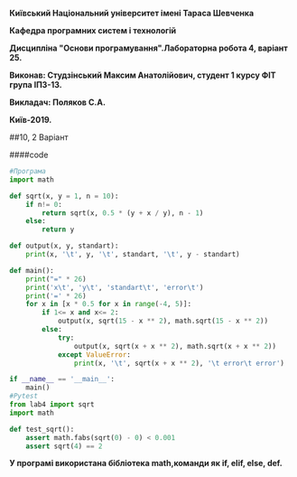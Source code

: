 **Київський Національний університет імені Тараса Шевченка**

**Кафедра програмних систем і технологій**

**Дисципліна "Основи програмування".Лабораторна робота 4, варіант 25.**

**Виконав: Студзінський Максим Анатолійович, студент 1 курсу ФІТ група ІПЗ-13.**

**Викладач: Поляков С.А.**

**Київ-2019.**

##10, 2 Варіант

####code

```python
#Програма
import math

def sqrt(x, y = 1, n = 10):
    if n!= 0:
        return sqrt(x, 0.5 * (y + x / y), n - 1)
    else:
        return y

def output(x, y, standart):
    print(x, '\t', y, '\t', standart, '\t', y - standart)

def main():
    print("=" * 26)
    print('x\t', 'y\t', 'standart\t', 'error\t')
    print('=' * 26)
    for x in [x * 0.5 for x in range(-4, 5)]:
        if 1<= x and x<= 2:
            output(x, sqrt(15 - x ** 2), math.sqrt(15 - x ** 2))
        else:
            try:
                output(x, sqrt(x + x ** 2), math.sqrt(x + x ** 2))
            except ValueError:
                print(x, '\t', sqrt(x + x ** 2), '\t error\t error')

if __name__ == '__main__':
    main()
#Pytest
from lab4 import sqrt
import math

def test_sqrt():
    assert math.fabs(sqrt(0) - 0) < 0.001
    assert sqrt(4) == 2
```
**У програмі використана бібліотека math,команди як if, elif, else, def.**